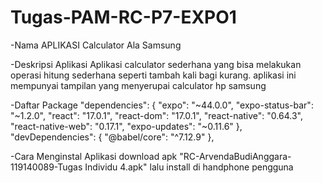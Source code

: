 # Tugas-PAM-RC-P7-EXPO1
-Nama APLIKASI
Calculator Ala Samsung

-Deskripsi Aplikasi
Aplikasi calculator sederhana yang bisa melakukan operasi hitung sederhana seperti tambah kali bagi kurang. aplikasi ini mempunyai tampilan yang menyerupai calculator hp samsung

-Daftar Package
  "dependencies": {
    "expo": "~44.0.0",
    "expo-status-bar": "~1.2.0",
    "react": "17.0.1",
    "react-dom": "17.0.1",
    "react-native": "0.64.3",
    "react-native-web": "0.17.1",
    "expo-updates": "~0.11.6"
  },
  "devDependencies": {
    "@babel/core": "^7.12.9"
  },

-Cara Menginstal Aplikasi
download apk "RC-ArvendaBudiAnggara-119140089-Tugas Individu 4.apk"
lalu install di handphone pengguna
